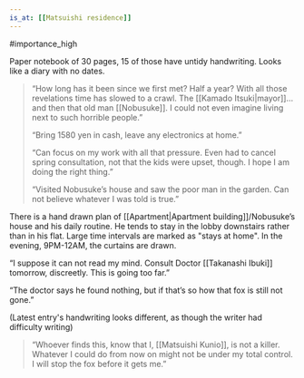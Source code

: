 ```yaml
---
is_at: [[Matsuishi residence]]
---
```

#importance_high 

Paper notebook of 30 pages, 15 of those have untidy handwriting. Looks like a diary with no dates.

> “How long has it been since we first met? Half a year? With all those revelations time has slowed to a crawl. The [[Kamado Itsuki|mayor]]… and then that old man [[Nobusuke]]. I could not even imagine living next to such horrible people.”
> 
> “Bring 1580 yen in cash, leave any electronics at home.”
> 
> “Can focus on my work with all that pressure. Even had to cancel spring consultation, not that the kids were upset, though. I hope I am doing the right thing.”
>
> “Visited Nobusuke’s house and saw the poor man in the garden. Can not believe whatever I was told is true.”

There is a hand drawn plan of [[Apartment|Apartment building]]/Nobusuke’s house and his daily routine. He tends to stay in the lobby downstairs rather than in his flat. Large time intervals are marked as "stays at home". In the evening, 9PM-12AM, the curtains are drawn.

>
“I suppose it can not read my mind. Consult Doctor [[Takanashi Ibuki]] tomorrow, discreetly. This is going too far.”
>
“The doctor says he found nothing, but if that’s so how that fox is still not gone.”

(Latest entry's handwriting looks different, as though the writer had difficulty writing)
>“Whoever finds this, know that I, [[Matsuishi Kunio]], is not a killer. Whatever I could do from now on might not be under my total control. I will stop the fox before it gets me.”

